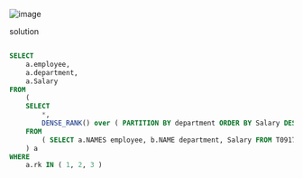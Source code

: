![image](https://tvax4.sinaimg.cn/mw690/002Uexwngy1gujlzekbpvj60mr0meqa102.jpg)

solution 

```sql

SELECT
	a.employee,
	a.department,
	a.Salary 
FROM
	(
	SELECT
		*,
		DENSE_RANK() over ( PARTITION BY department ORDER BY Salary DESC ) rk 
	FROM
		( SELECT a.NAMES employee, b.NAME department, Salary FROM T0917 a INNER JOIN t0917b b ON a.DepartmentID = b.id ) a 
	) a 
WHERE
	a.rk IN ( 1, 2, 3 )
```